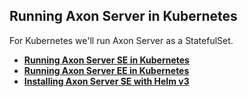 <!-- Copyright 2020 AxonIQ B.V.

   Licensed under the Apache License, Version 2.0 (the "License");
   you may not use this file except in compliance with the License.
   You may obtain a copy of the License at

       http://www.apache.org/licenses/LICENSE-2.0

   Unless required by applicable law or agreed to in writing, software
   distributed under the License is distributed on an "AS IS" BASIS,
   WITHOUT WARRANTIES OR CONDITIONS OF ANY KIND, either express or implied.
   See the License for the specific language governing permissions and
   limitations under the License. -->

## Running Axon Server in Kubernetes

For Kubernetes we'll run Axon Server as a StatefulSet.

* [**Running Axon Server SE in Kubernetes**](./1-k8s-se)
* [**Running Axon Server EE in Kubernetes**](./2-k8s-ee)
* [**Installing Axon Server SE with Helm v3**](./3-helm-se)
